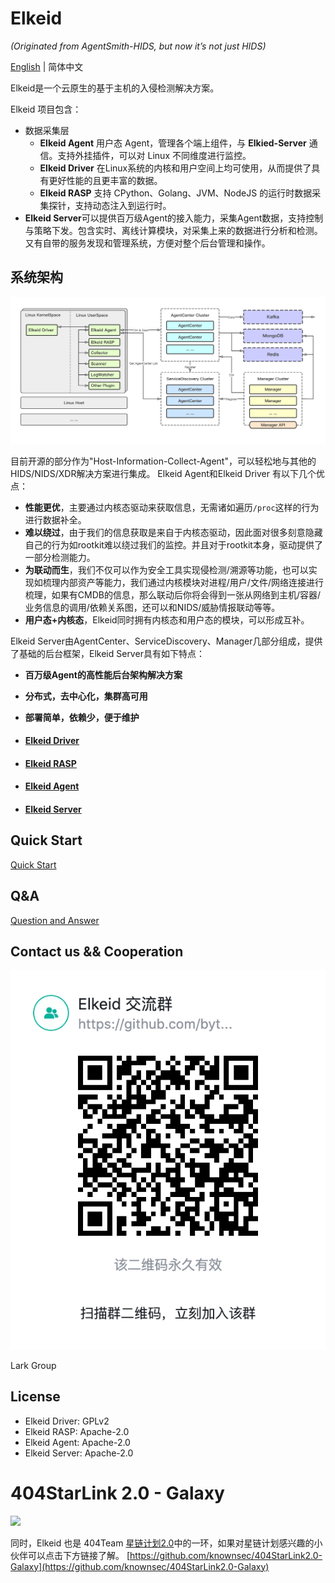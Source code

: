 # Elkeid

*(Originated from AgentSmith-HIDS, but now it’s not just HIDS)*

[English](README.md) | 简体中文

Elkeid是一个云原生的基于主机的入侵检测解决方案。

Elkeid 项目包含：
* 数据采集层
  * **Elkeid Agent** 用户态 Agent，管理各个端上组件，与 **Elkied-Server** 通信。支持外挂插件，可以对 Linux 不同维度进行监控。
  * **Elkeid Driver** 在Linux系统的内核和用户空间上均可使用，从而提供了具有更好性能的且更丰富的数据。
  * **Elkeid RASP** 支持 CPython、Golang、JVM、NodeJS 的运行时数据采集探针，支持动态注入到运行时。
* **Elkeid Server**可以提供百万级Agent的接入能力，采集Agent数据，支持控制与策略下发。包含实时、离线计算模块，对采集上来的数据进行分析和检测。又有自带的服务发现和管理系统，方便对整个后台管理和操作。

## 系统架构

<img src="server/docs/server.png"/>

目前开源的部分作为"Host-Information-Collect-Agent"，可以轻松地与其他的HIDS/NIDS/XDR解决方案进行集成。 Elkeid Agent和Elkeid Driver 有以下几个优点：

* **性能更优**，主要通过内核态驱动来获取信息，无需诸如遍历`/proc`这样的行为进行数据补全。
* **难以绕过**，由于我们的信息获取是来自于内核态驱动，因此面对很多刻意隐藏自己的行为如rootkit难以绕过我们的监控。并且对于rootkit本身，驱动提供了一部分检测能力。
* **为联动而生**，我们不仅可以作为安全工具实现侵检测/溯源等功能，也可以实现如梳理内部资产等能力，我们通过内核模块对进程/用户/文件/网络连接进行梳理，如果有CMDB的信息，那么联动后你将会得到一张从网络到主机/容器/业务信息的调用/依赖关系图，还可以和NIDS/威胁情报联动等等。
* **用户态+内核态**，Elkeid同时拥有内核态和用户态的模块，可以形成互补。

Elkeid Server由AgentCenter、ServiceDiscovery、Manager几部分组成，提供了基础的后台框架，Elkeid Server具有如下特点：
* **百万级Agent的高性能后台架构解决方案**
* **分布式，去中心化，集群高可用**
* **部署简单，依赖少，便于维护**

* #### [Elkeid Driver](driver)
* #### [Elkeid RASP](rasp)
* #### [Elkeid Agent](agent)
* #### [Elkeid Server](server)

## Quick Start
 [Quick Start](server/docs/quick-start-zh_CN.md)

## Q&A
 [Question and Answer](server/docs/qa-zh_CN.md)


## Contact us && Cooperation

<img src="./Lark.png"/>

Lark Group

## License
* Elkeid Driver: GPLv2
* Elkeid RASP: Apache-2.0
* Elkeid Agent: Apache-2.0
* Elkeid Server: Apache-2.0


# 404StarLink 2.0 - Galaxy
![](https://github.com/knownsec/404StarLink-Project/raw/master/logo.png)

同时，Elkeid 也是 404Team [星链计划2.0](https://github.com/knownsec/404StarLink2.0-Galaxy)中的一环，如果对星链计划感兴趣的小伙伴可以点击下方链接了解。
[https://github.com/knownsec/404StarLink2.0-Galaxy](https://github.com/knownsec/404StarLink2.0-Galaxy)
